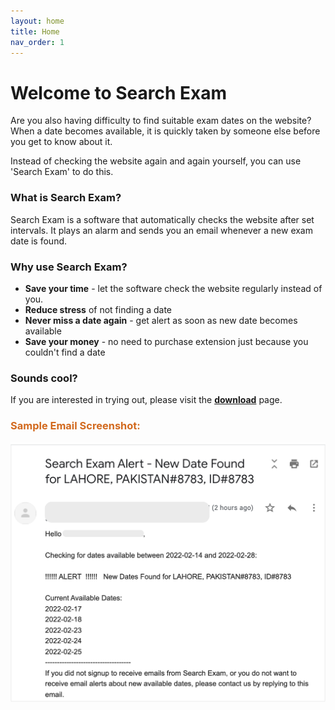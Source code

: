 ```yaml
---
layout: home
title: Home
nav_order: 1
---
```


<!-- this is the homepage -->

# Welcome to Search Exam

Are you also having difficulty to find suitable exam dates on the website? When a date becomes available, it is quickly taken by someone else before you get to know about it.

Instead of checking the website again and again yourself, you can use 'Search Exam' to do this.

### What is Search Exam?
Search Exam is a software that automatically checks the website after set intervals. It plays an alarm and sends you an email whenever a new exam date is found.

### Why use Search Exam?
- **Save your time** - let the software check the website regularly instead of you.
- **Reduce stress** of not finding a date
- **Never miss a date again** - get alert as soon as new date becomes available
- **Save your money** - no need to purchase extension just because you couldn't find a date
### Sounds cool?
If you are interested in trying out, please visit the [**download**](/download/) page.

### <span style="color:chocolate">Sample Email Screenshot:</span>
<!-- <img src="./images/logo.png" alt="Logo" style="zoom:50%;" /> -->

![sample](docs/how_to_use/images/sample_email_screenshot_withBorder.png)
